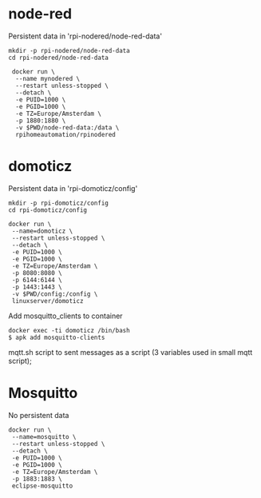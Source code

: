 # node-red
Persistent data in 'rpi-nodered/node-red-data'
```
mkdir -p rpi-nodered/node-red-data
cd rpi-nodered/node-red-data

 docker run \
  --name mynodered \
  --restart unless-stopped \
  --detach \
  -e PUID=1000 \
  -e PGID=1000 \
  -e TZ=Europe/Amsterdam \
  -p 1880:1880 \
  -v $PWD/node-red-data:/data \
  rpihomeautomation/rpinodered
 ```


# domoticz
Persistent data in 'rpi-domoticz/config'
```
mkdir -p rpi-domoticz/config
cd rpi-domoticz/config

docker run \
 --name=domoticz \
 --restart unless-stopped \
 --detach \
 -e PUID=1000 \
 -e PGID=1000 \
 -e TZ=Europe/Amsterdam \
 -p 8080:8080 \
 -p 6144:6144 \
 -p 1443:1443 \
 -v $PWD/config:/config \
 linuxserver/domoticz
```

Add mosquitto_clients to container

```
docker exec -ti domoticz /bin/bash
$ apk add mosquitto-clients
```

mqtt.sh script to sent messages as a script (3 variables used in small mqtt script);



# Mosquitto
No persistent data
```
docker run \
 --name=mosquitto \
 --restart unless-stopped \
 --detach \
 -e PUID=1000 \
 -e PGID=1000 \
 -e TZ=Europe/Amsterdam \
 -p 1883:1883 \
 eclipse-mosquitto
 ```
